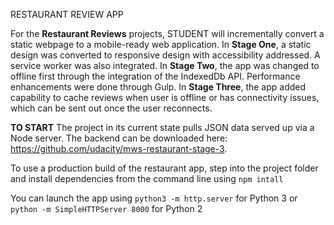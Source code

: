RESTAURANT REVIEW APP

For the **Restaurant Reviews** projects, STUDENT will incrementally convert a static webpage to a mobile-ready web application. In **Stage One**, a static design was converted to responsive design with accessibility addressed. A service worker was also integrated. In **Stage Two**, the app was changed to offline first through the integration of the IndexedDb API. Performance enhancements were done through Gulp. In **Stage Three**, the app added capability to cache reviews when user is offline or has connectivity issues, which can be sent out once the user reconnects.

**TO START**
The project in its current state pulls JSON data served up via a Node server. The backend can be downloaded here: https://github.com/udacity/mws-restaurant-stage-3.

To use a production build of the restaurant app, step into the project folder and install dependencies from the command line using `npm intall`

You can launch the app using `python3 -m http.server` for Python 3 or `python -m SimpleHTTPServer 8000` for Python 2
